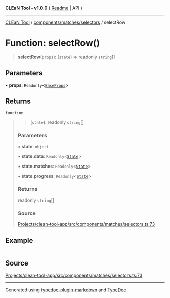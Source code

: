 **CLEaN Tool - v1.0.0** ( [Readme](../../../../README.md) \| API )

***

[CLEaN Tool](../../../../modules.md) / [components/matches/selectors](../README.md) / selectRow

# Function: selectRow()

> **selectRow**(`props`): (`state`) => readonly `string`[]

## Parameters

▪ **props**: `Readonly`\<[`BaseProps`](../private/interfaces/BaseProps.md)\>

## Returns

`function`

> > (`state`): readonly `string`[]
>
> ### Parameters
>
> ▪ **state**: `object`
>
> ▪ **state.data**: `Readonly`\<[`State`](../../../../reducers/data/interfaces/State.md)\>
>
> ▪ **state.matches**: `Readonly`\<[`State`](../../../../selectors/progress/private/interfaces/State.md)\>
>
> ▪ **state.progress**: `Readonly`\<[`State`](../../../../selectors/progress/private/interfaces/State.md)\>
>
> ### Returns
>
> readonly `string`[]
>
> ### Source
>
> [Projects/clean-tool-app/src/components/matches/selectors.ts:73](https://github.com/yuckyh/clean-tool-app/)
>

## Example

```ts

```

## Source

[Projects/clean-tool-app/src/components/matches/selectors.ts:73](https://github.com/yuckyh/clean-tool-app/)

***

Generated using [typedoc-plugin-markdown](https://www.npmjs.com/package/typedoc-plugin-markdown) and [TypeDoc](https://typedoc.org/)
